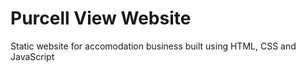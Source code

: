 # Purcell View Website 
Static website for accomodation business built using HTML, CSS and JavaScript
